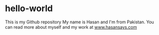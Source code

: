 # hello-world
This is my Github repository
My name is Hasan and I'm from Pakistan.
You can read more about myself and my work at www.hasansays.com
